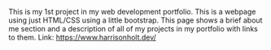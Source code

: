 This is my 1st project in my web development portfolio. This is a webpage using just HTML/CSS using a little bootstrap. This page shows a brief about me section and a description of all of my projects in my portfolio with links to them. Link: https://www.harrisonholt.dev/
